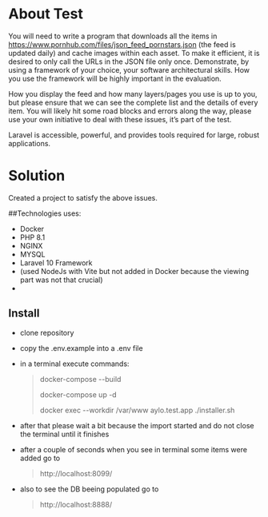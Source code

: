 


# About Test

You will need to write a program that downloads all the items in https://www.pornhub.com/files/json_feed_pornstars.json (the feed is updated daily) and cache images within each asset. To make it efficient, it is desired to only call the URLs in the JSON file only once. Demonstrate, by using a framework of your choice, your software architectural skills. How you use the framework will be highly important in the evaluation.

How you display the feed and how many layers/pages you use is up to you, but please ensure that we can see the complete list and the details of every item. You will likely hit some road blocks and errors along the way, please use your own initiative to deal with these issues, it’s part of the test.

Laravel is accessible, powerful, and provides tools required for large, robust applications.

# Solution

Created a project to satisfy the above issues.

##Technologies uses:

* Docker
* PHP 8.1
* NGINX
* MYSQL
* Laravel 10 Framework 
* (used NodeJs with Vite but not added in Docker because the viewing part was not that crucial)
* 
## Install

* clone repository
* copy the .env.example into a .env file
* in a terminal execute commands:
    >docker-compose --build
  > 
    >docker-compose up -d
  > 
    >docker exec --workdir /var/www aylo.test.app ./installer.sh
  > 
* after that please wait a bit because the import started and do not close the terminal until it finishes
* after a couple of seconds when you see in terminal some items were added go to

   >http://localhost:8099/
* also to see the DB beeing populated go to   
   >http://localhost:8888/



